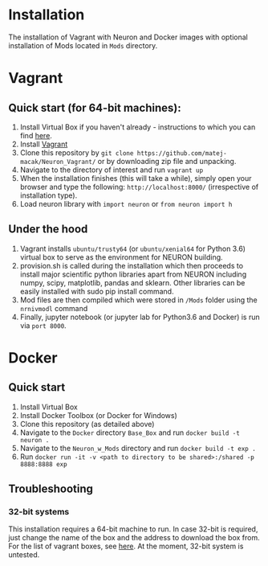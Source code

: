# Installation

The installation of Vagrant with Neuron and Docker images with optional installation of Mods located in `Mods` directory. 

# Vagrant

## Quick start (for 64-bit machines):

1. Install Virtual Box if you haven't already - instructions to which you can find [here](https://www.virtualbox.org/wiki/Downloads).
2. Install [Vagrant](http://www.vagrantup.com/)
3. Clone this repository by `git clone https://github.com/matej-macak/Neuron_Vagrant/` or by downloading zip file and unpacking.
4. Navigate to the directory of interest and run `vagrant up`
5. When the installation finishes (this will take a while), simply open your browser and type the following: `http://localhost:8000/` (irrespective of installation type).
6. Load neuron library with `import neuron` or `from neuron import h`

## Under the hood

1. Vagrant installs `ubuntu/trusty64` (or `ubuntu/xenial64` for Python 3.6) virtual box to serve as the environment for NEURON building. 
2. provision.sh is called during the installation which then proceeds to install major scientific python libraries apart from NEURON including numpy, scipy, matplotlib, pandas and sklearn. Other libraries can be easily installed with sudo pip install <library> command. 
3. Mod files are then compiled which were stored in `/Mods` folder using the `nrnivmodl` command
4. Finally, jupyter notebook (or jupyter lab for Python3.6 and Docker) is run via `port 8000`. 

# Docker

## Quick start

1. Install Virtual Box
2. Install Docker Toolbox (or Docker for Windows)
3. Clone this repository (as detailed above)
4. Navigate to the `Docker` directory `Base_Box` and run `docker build -t neuron .`
5. Navigate to the `Neuron_w_Mods` directory and run `docker build -t exp .`
6. Run `docker run -it -v <path to directory to be shared>:/shared -p 8888:8888 exp`

## Troubleshooting

### 32-bit systems
This installation requires a 64-bit machine to run. In case 32-bit is required, just change the name of the box and the address to download the box from. For the list of vagrant boxes, see [here](http://www.vagrantbox.es/). At the moment, 32-bit system is untested.
